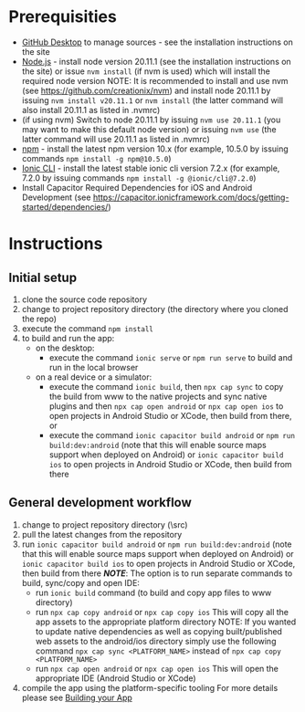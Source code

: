 # Prerequisities

- [GitHub Desktop](https://desktop.github.com/) to manage sources - see the installation instructions on the site
- [Node.js](http://nodejs.org/) - install node version 20.11.1 (see the installation instructions on the site) or issue `nvm install` (if nvm is used) which will install the required node version
  NOTE: It is recommended to install and use nvm (see https://github.com/creationix/nvm) and install node 20.11.1 by issuing `nvm install v20.11.1` or `nvm install` (the latter command will also install 20.11.1 as listed in .nvmrc)
- (if using nvm) Switch to node 20.11.1 by issuing `nvm use 20.11.1` (you may want to make this default node version) or issuing `nvm use` (the latter command will use 20.11.1 as listed in .nvmrc)
- [npm](https://www.npmjs.com/) - install the latest npm version 10.x (for example, 10.5.0 by issuing commands `npm install -g npm@10.5.0`)
- [Ionic CLI](http://ionicframework.com/docs/cli/install.html) - install the latest stable ionic cli version 7.2.x (for example, 7.2.0 by issuing commands `npm install -g @ionic/cli@7.2.0`)
- Install Capacitor Required Dependencies for iOS and Android Development (see https://capacitor.ionicframework.com/docs/getting-started/dependencies/)

# Instructions

## Initial setup

1. clone the source code repository
2. change to project repository directory (the directory where you cloned the repo)
3. execute the command `npm install`
4. to build and run the app:
   - on the desktop:
     - execute the command `ionic serve` or `npm run serve` to build and run in the local browser
   - on a real device or a simulator:
     - execute the command `ionic build`, then `npx cap sync` to copy the build from www to the native projects and sync native plugins and then `npx cap open android` or `npx cap open ios` to open projects in Android Studio or XCode, then build from there, or
     - execute the command `ionic capacitor build android` or `npm run build:dev:android` (note that this will enable source maps support when deployed on Android) or `ionic capacitor build ios` to open projects in Android Studio or XCode, then build from there

## General development workflow

1. change to project repository directory (<Git>\src)
2. pull the latest changes from the repository
3. run `ionic capacitor build android` or `npm run build:dev:android` (note that this will enable source maps support when deployed on Android) or `ionic capacitor build ios` to open projects in Android Studio or XCode, then build from there
   **_NOTE_**: The option is to run separate commands to build, sync/copy and open IDE:
   - run `ionic build` command (to build and copy app files to www directory)
   - run `npx cap copy android` or `npx cap copy ios`
     This will copy all the app assets to the appropriate platform directory
     NOTE: If you wanted to update native dependencies as well as copying built/published web assets to the android/ios directory simply use the following command `npx cap sync <PLATFORM_NAME>` instead of `npx cap copy <PLATFORM_NAME>`
   - run `npx cap open android` or `npx cap open ios`
     This will open the appropriate IDE (Android Studio or XCode)
4. compile the app using the platform-specific tooling
   For more details please see [Building your App](https://capacitor.ionicframework.com/docs/basics/building-your-app)
